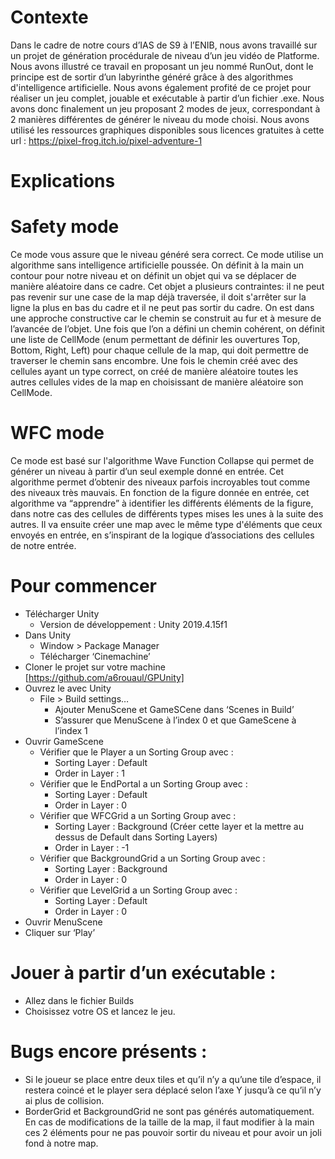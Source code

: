 # Contexte 

Dans le cadre de notre cours d’IAS de S9 à l’ENIB, nous avons travaillé sur un projet de génération procédurale de niveau d’un jeu vidéo de Platforme. Nous avons illustré ce travail en proposant un jeu nommé RunOut, dont le principe est de sortir d’un labyrinthe généré grâce à des algorithmes d'intelligence artificielle. Nous avons également profité de ce projet pour réaliser un jeu complet, jouable et exécutable à partir d’un fichier .exe. Nous avons donc finalement un jeu proposant 2 modes de jeux, correspondant à 2 manières différentes de générer le niveau du mode choisi. 
Nous avons utilisé les ressources graphiques disponibles sous licences gratuites à cette url : 
https://pixel-frog.itch.io/pixel-adventure-1

# Explications 
# Safety mode
Ce mode vous assure que le niveau généré sera correct. Ce mode utilise un algorithme sans intelligence artificielle poussée. On définit à la main un contour pour notre niveau et on définit un objet qui va se déplacer de manière aléatoire dans ce cadre. Cet objet a plusieurs contraintes: il ne peut pas revenir sur une case de la map déjà traversée, il doit s'arrêter sur la ligne la plus en bas du cadre et il ne peut pas sortir du cadre. On est dans une approche constructive car le chemin se construit au fur et à mesure de l’avancée de l’objet. Une fois que l’on a défini un chemin cohérent, on définit une liste de CellMode (enum permettant de définir les ouvertures Top, Bottom, Right, Left) pour chaque cellule de la map, qui doit permettre de traverser le chemin sans encombre. Une fois le chemin créé avec des cellules ayant un type correct, on créé de manière aléatoire toutes les autres cellules vides de la map en choisissant de manière aléatoire son CellMode.
# WFC mode 
Ce mode est basé sur l'algorithme Wave Function Collapse qui permet de générer un niveau à partir d’un seul exemple donné en entrée. Cet algorithme permet d’obtenir des niveaux parfois incroyables tout comme des niveaux très mauvais. En fonction de la figure donnée en entrée, cet algorithme va “apprendre” à identifier les différents éléments de la figure, dans notre cas des cellules de différents types mises les unes à la suite des autres. Il va ensuite créer une map avec le même type d'éléments que ceux envoyés en entrée, en s’inspirant de la logique d’associations des cellules de notre entrée.

# Pour commencer
- Télécharger Unity
  - Version de développement : Unity 2019.4.15f1
- Dans Unity
  - Window > Package Manager
  - Télécharger ‘Cinemachine’
- Cloner le projet sur votre machine [https://github.com/a6rouaul/GPUnity]
- Ouvrez le avec Unity
  - File > Build settings…
    - Ajouter MenuScene et GameSCene dans ‘Scenes in Build’
    - S’assurer que MenuScene à l’index 0 et que GameScene à l’index 1 
- Ouvrir GameScene
  - Vérifier que le Player a un Sorting Group avec :
    - Sorting Layer : Default
    - Order in Layer : 1
  - Vérifier que le EndPortal a un Sorting Group avec :
    - Sorting Layer : Default
    - Order in Layer : 0
  - Vérifier que WFCGrid a un Sorting Group avec :
    - Sorting Layer : Background (Créer cette layer et la mettre au dessus de Default dans Sorting Layers)
    - Order in Layer : -1
  - Vérifier que BackgroundGrid a un Sorting Group avec :
    - Sorting Layer : Background
    - Order in Layer : 0
  - Vérifier que LevelGrid a un Sorting Group avec :
    - Sorting Layer : Default
    - Order in Layer : 0
- Ouvrir MenuScene
- Cliquer sur ‘Play’

# Jouer à partir d’un exécutable : 
  - Allez dans le fichier Builds
  - Choisissez votre OS et lancez le jeu.
 
# Bugs encore présents :
  - Si le joueur se place entre deux tiles et qu’il n’y a qu’une tile d’espace, il restera coincé et le player sera déplacé selon l’axe Y jusqu’à ce qu’il n’y ai plus de collision.
  - BorderGrid et BackgroundGrid ne sont pas générés automatiquement. En cas de modifications de la taille de la map, il faut modifier à la main ces 2 éléments pour ne pas pouvoir sortir du niveau et pour avoir un joli fond à notre map.


